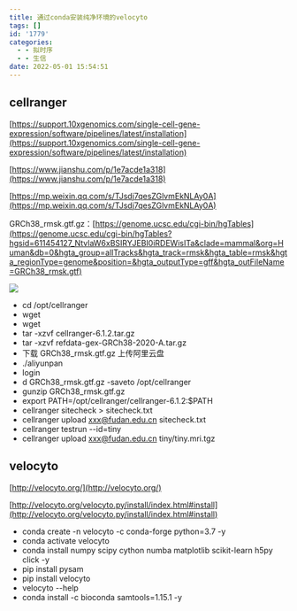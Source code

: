 ```yaml
---
title: 通过conda安装纯净环境的velocyto
tags: []
id: '1779'
categories:
  - - 拟时序
  - - 生信
date: 2022-05-01 15:54:51
---
```


## cellranger

[https://support.10xgenomics.com/single-cell-gene-expression/software/pipelines/latest/installation](https://support.10xgenomics.com/single-cell-gene-expression/software/pipelines/latest/installation)

[https://www.jianshu.com/p/1e7acde1a318](https://www.jianshu.com/p/1e7acde1a318)

[https://mp.weixin.qq.com/s/TJsdj7qesZGlvmEkNLAy0A](https://mp.weixin.qq.com/s/TJsdj7qesZGlvmEkNLAy0A)

GRCh38\_rmsk.gtf.gz：[https://genome.ucsc.edu/cgi-bin/hgTables](https://genome.ucsc.edu/cgi-bin/hgTables?hgsid=611454127_NtvlaW6xBSIRYJEBI0iRDEWisITa&clade=mammal&org=Human&db=0&hgta_group=allTracks&hgta_track=rmsk&hgta_table=rmsk&hgta_regionType=genome&position=&hgta_outputType=gff&hgta_outFileName=GRCh38_rmsk.gtf)

![](https://img.limour.top/archives_2023/blog/20220501140947.webp)

*   cd /opt/cellranger
*   wget <Cell Ranger>
*   wget <References>
*   tar -xzvf cellranger-6.1.2.tar.gz
*   tar -xzvf refdata-gex-GRCh38-2020-A.tar.gz
*   下载 GRCh38\_rmsk.gtf.gz 上传阿里云盘
*   ./aliyunpan
*   login
*   d GRCh38\_rmsk.gtf.gz -saveto /opt/cellranger
*   gunzip GRCh38\_rmsk.gtf.gz
*   export PATH=/opt/cellranger/cellranger-6.1.2:$PATH
*   cellranger sitecheck > sitecheck.txt
*   cellranger upload xxx@fudan.edu.cn sitecheck.txt
*   cellranger testrun --id=tiny
*   cellranger upload xxx@fudan.edu.cn tiny/tiny.mri.tgz

## velocyto

[http://velocyto.org/](http://velocyto.org/)

[http://velocyto.org/velocyto.py/install/index.html#install](http://velocyto.org/velocyto.py/install/index.html#install)

*   conda create -n velocyto -c conda-forge python=3.7 -y
*   conda activate velocyto
*   conda install numpy scipy cython numba matplotlib scikit-learn h5py click -y
*   pip install pysam
*   pip install velocyto
*   velocyto --help
*   conda install -c bioconda samtools=1.15.1 -y